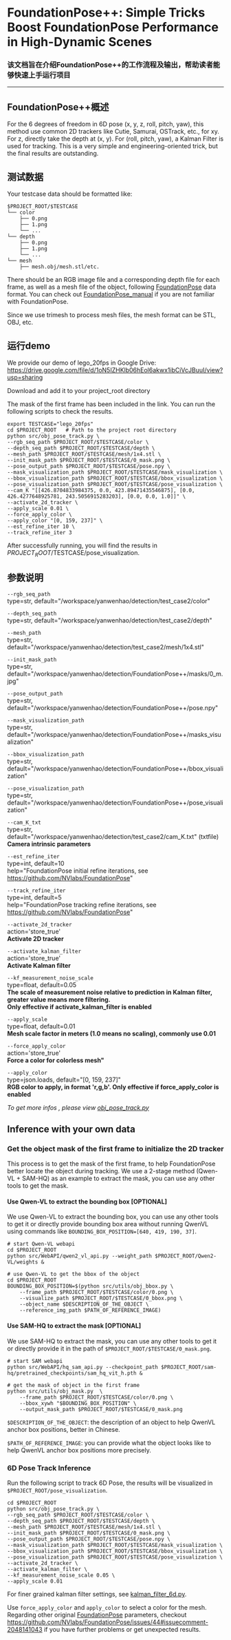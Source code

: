 # FoundationPose++: Simple Tricks Boost FoundationPose Performance in High-Dynamic Scenes

### 该文档旨在介绍FoundationPose++的工作流程及输出，帮助读者能够快速上手运行项目

---

## FoundationPose++概述

For the 6 degrees of freedom in 6D pose (x, y, z, roll, pitch, yaw), this method use common 2D trackers like Cutie, Samurai, OSTrack, etc., for xy. For z, directly take the depth at (x, y). For (roll, pitch, yaw),  a Kalman Filter is used for tracking. This is a very simple and engineering-oriented trick, but the final results are outstanding. 

## 测试数据
Your testcase data should be formatted like:
```
$PROJECT_ROOT/$TESTCASE
└── color
    ├── 0.png
    ├── 1.png
    └── ...
└── depth
    ├── 0.png
    ├── 1.png
    └── ...
└── mesh
    ├── mesh.obj/mesh.stl/etc.
```
There should be an RGB image file and a corresponding depth file for each frame, as well as a mesh file of the object, following [FoundationPose](https://github.com/NVlabs/FoundationPose) data format. You can check out [FoundationPose_manual](https://github.com/030422Lee/FoundationPose_manual) if you are not familiar with FoundationPose.

Since we use trimesh to process mesh files, the mesh format can be STL, OBJ, etc.

## 运行demo

We provide our demo of lego_20fps in Google Drive: https://drive.google.com/file/d/1oN5IZHKlb06hEol6akwx1ibCiVcJBuuI/view?usp=sharing

Download and add it to your project_root directory

The mask of the first frame has been included in the link. You can run the following scripts to check the results.

```
export TESTCASE="lego_20fps"
cd $PROJECT_ROOT   # Path to the project root directory
python src/obj_pose_track.py \
--rgb_seq_path $PROJECT_ROOT/$TESTCASE/color \
--depth_seq_path $PROJECT_ROOT/$TESTCASE/depth \
--mesh_path $PROJECT_ROOT/$TESTCASE/mesh/1x4.stl \
--init_mask_path $PROJECT_ROOT/$TESTCASE/0_mask.png \
--pose_output_path $PROJECT_ROOT/$TESTCASE/pose.npy \
--mask_visualization_path $PROJECT_ROOT/$TESTCASE/mask_visualization \
--bbox_visualization_path $PROJECT_ROOT/$TESTCASE/bbox_visualization \
--pose_visualization_path $PROJECT_ROOT/$TESTCASE/pose_visualization \
--cam_K "[[426.8704833984375, 0.0, 423.89471435546875], [0.0, 426.4277648925781, 243.5056915283203], [0.0, 0.0, 1.0]]" \
--activate_2d_tracker \
--apply_scale 0.01 \
--force_apply_color \
--apply_color "[0, 159, 237]" \
--est_refine_iter 10 \
--track_refine_iter 3
```

After successfully running, you will find the results in $PROJECT_ROOT/$TESTCASE/pose_visualization.



## 参数说明

```--rgb_seq_path```              
type=str, default="/workspace/yanwenhao/detection/test_case2/color"  

```--depth_seq_path ```  
          type=str, default="/workspace/yanwenhao/detection/test_case2/depth"  

```--mesh_path```           
       type=str, default="/workspace/yanwenhao/detection/test_case2/mesh/1x4.stl"  

```--init_mask_path```  
           type=str, default="/workspace/yanwenhao/detection/FoundationPose++/masks/0_m.jpg"  

```--pose_output_path```  
        type=str, default="/workspace/yanwenhao/detection/FoundationPose++/pose.npy"  

```--mask_visualization_path```  
   type=str, default="/workspace/yanwenhao/detection/FoundationPose++/masks_visualization"  

```--bbox_visualization_path```  
  type=str, default="/workspace/yanwenhao/detection/FoundationPose++/bbox_visualization"  

```--pose_visualization_path```  
  type=str, default="/workspace/yanwenhao/detection/FoundationPose++/pose_visualization"  

```--cam_K_txt```  
                    type=str, default="/workspace/yanwenhao/detection/test_case2/cam_K.txt" (txtfile) 
                           **Camera intrinsic parameters**

```--est_refine_iter```  
          type=int, default=10  
                           help="FoundationPose initial refine iterations, see https://github.com/NVlabs/FoundationPose"  

```--track_refine_iter```  
        type=int, default=5  
                           help="FoundationPose tracking refine iterations, see https://github.com/NVlabs/FoundationPose"  

```--activate_2d_tracker```  
      action='store_true'  
                           **Activate 2D tracker**  

```--activate_kalman_filter```  
   action='store_true'  
                           **Activate Kalman filter**  

```--kf_measurement_noise_scale```  
  type=float, default=0.05  
                           **The scale of measurement noise relative to prediction in Kalman** **filter, greater value means more filtering.**  
                                 **Only effective if activate_kalman_filter is enabled** 

```--apply_scale```  
              type=float, default=0.01  
                           **Mesh scale factor in meters (1.0 means no scaling), commonly use 0.01** 

```--force_apply_color```  
        action='store_true'  
                           **Force a color for colorless mesh"** 

```--apply_color```  
              type=json.loads, default="[0, 159, 237]"  
                           **RGB color to apply, in format 'r,g,b'. Only effective if force_apply_color is enabled** 


*To get more infos , please view [obj_pose_track.py](./src/obj_pose_track.py)*


## Inference with your own data
### Get the object mask of the first frame to initialize the 2D tracker
This process is to get the mask of the first frame, to help FoundationPose better locate the object during tracking. We use a 2-stage method (Qwen-VL + SAM-HQ) as an example to extract the mask, you can use any other tools to get the mask.


#### Use Qwen-VL to extract the bounding box [OPTIONAL]

We use Qwen-VL to extract the bounding box, you can use any other tools to get it or directly provide bounding box area without running QwenVL using commands like `BOUNDING_BOX_POSITION=[640, 419, 190, 37]`. 

```
# start Qwen-VL webapi
cd $PROJECT_ROOT
python src/WebAPI/qwen2_vl_api.py --weight_path $PROJECT_ROOT/Qwen2-VL/weights &

# use Qwen-VL to get the bbox of the object
cd $PROJECT_ROOT
BOUNDING_BOX_POSITION=$(python src/utils/obj_bbox.py \
    --frame_path $PROJECT_ROOT/$TESTCASE/color/0.png \
    --visualize_path $PROJECT_ROOT/$TESTCASE/0_bbox.png \
    --object_name $DESCRIPTION_OF_THE_OBJECT \
    --reference_img_path $PATH_OF_REFERENCE_IMAGE)
```

#### Use SAM-HQ to extract the mask [OPTIONAL]
We use SAM-HQ to extract the mask, you can use any other tools to get it or directly provide it in the path of `$PROJECT_ROOT/$TESTCASE/0_mask.png`. 
```
# start SAM webapi
python src/WebAPI/hq_sam_api.py --checkpoint_path $PROJECT_ROOT/sam-hq/pretrained_checkpoints/sam_hq_vit_h.pth &

# get the mask of object in the first frame
python src/utils/obj_mask.py  \
    --frame_path $PROJECT_ROOT/$TESTCASE/color/0.png \
    --bbox_xywh "$BOUNDING_BOX_POSITION" \
    --output_mask_path $PROJECT_ROOT/$TESTCASE/0_mask.png
```

`$DESCRIPTION_OF_THE_OBJECT`: the description of an object to help QwenVL anchor box positions, better in Chinese.

`$PATH_OF_REFERENCE_IMAGE`: you can provide what the object looks like to help QwenVL anchor box positions more precisely.

### 6D Pose Track Inference
Run the following script to track 6D Pose, the results will be visualized in `$PROJECT_ROOT/pose_visualization`.
```
cd $PROJECT_ROOT
python src/obj_pose_track.py \
--rgb_seq_path $PROJECT_ROOT/$TESTCASE/color \
--depth_seq_path $PROJECT_ROOT/$TESTCASE/depth \
--mesh_path $PROJECT_ROOT/$TESTCASE/mesh/1x4.stl \
--init_mask_path $PROJECT_ROOT/$TESTCASE/0_mask.png \
--pose_output_path $PROJECT_ROOT/$TESTCASE/pose.npy \
--mask_visualization_path $PROJECT_ROOT/$TESTCASE/mask_visualization \
--bbox_visualization_path $PROJECT_ROOT/$TESTCASE/bbox_visualization \
--pose_visualization_path $PROJECT_ROOT/$TESTCASE/pose_visualization \
--activate_2d_tracker \
--activate_kalman_filter \
--kf_measurement_noise_scale 0.05 \
--apply_scale 0.01
```



For finer grained kalman filter settings, see [kalman_filter_6d.py](./src/utils/kalman_filter_6d.py).

Use `force_apply_color` and `apply_color` to select a color for the mesh. Regarding other original [FoundationPose](https://github.com/030422Lee/FoundationPose_manual) parameters, checkout https://github.com/NVlabs/FoundationPose/issues/44#issuecomment-2048141043 if you have further problems or get unexpected results. 